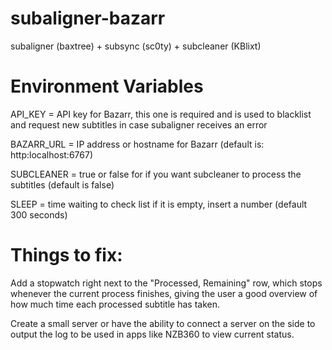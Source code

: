 # subaligner-bazarr
subaligner (baxtree) + subsync (sc0ty) + subcleaner (KBlixt)
<br />

# Environment Variables
API_KEY = API key for Bazarr, this one is required and is used to blacklist and request new subtitles in case subaligner receives an error

BAZARR_URL = IP address or hostname for Bazarr (default is: http:localhost:6767)

SUBCLEANER = true or false for if you want subcleaner to process the subtitles (default is false)

SLEEP = time waiting to check list if it is empty, insert a number (default 300 seconds)
<br />

# Things to fix:
Add a stopwatch right next to the "Processed, Remaining" row, which stops whenever the current process finishes, giving the user a good overview of how much time each processed subtitle has taken.


Create a small server or have the ability to connect a server on the side to output the log to be used in apps like NZB360 to view current status.
